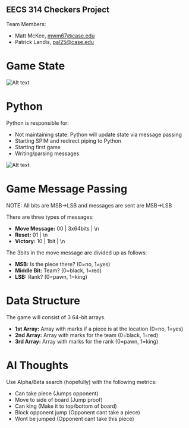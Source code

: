 EECS 314 Checkers Project 
-------------------
Team Members: 
+ Matt McKee, <mwm67@case.edu> 
+ Patrick Landis, <pal25@case.edu>

Game State
==================
![Alt text](https://raw.github.com/pal25/eecs314/master/images/mips_state_machine.png "MIPS State Machine")

Python
==================
Python is responsible for:
+ Not maintaining state. Python will update state via message passing
+ Starting SPIM and redirect piping to Python
+ Starting first game
+ Writing/parsing messages

![Alt text](https://raw.github.com/pal25/eecs314/master/images/python_state_machine.png "Python State Machine")

Game Message Passing
==================
NOTE: All bits are MSB->LSB and messages are sent are MSB->LSB

There are three types of messages:
+ **Move Message:** 00 | 3x64bits | \n
+ **Reset:** 01 | \n
+ **Victory:** 10 | 1bit | \n

The 3bits in the move message are divided up as follows: 
+ **MSB:** Is the piece there? (0=no, 1=yes)
+ **Middle Bit:** Team? (0=black, 1=red)
+ **LSB:** Rank? (0=pawn, 1=king)

Data Structure
=================
The game will consist of 3 64-bit arrays.
+ **1st Array:** Array with marks if a piece is at the location (0=no, 1=yes)
+ **2nd Array:** Array with marks for the team (0=black, 1=red)
+ **3rd Array:** Array with marks for the rank (0=pawn, 1=king)

AI Thoughts
================
Use Alpha/Beta search (hopefully) with the following metrics:
+ Can take piece (Jumps opponent)
+ Move to side of board (Jump proof)
+ Can king (Make it to top/bottom of board)
+ Block opponent jump (Opponent cant take a piece)
+ Wont be jumped (Opponent cant take this piece)
